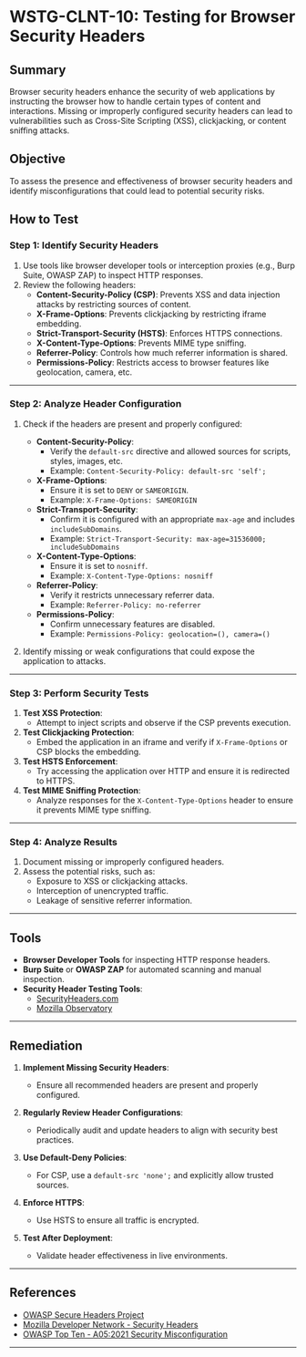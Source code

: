 # WSTG-CLNT-10: Testing for Browser Security Headers

## Summary

Browser security headers enhance the security of web applications by instructing the browser how to handle certain types of content and interactions. Missing or improperly configured security headers can lead to vulnerabilities such as Cross-Site Scripting (XSS), clickjacking, or content sniffing attacks.

## Objective

To assess the presence and effectiveness of browser security headers and identify misconfigurations that could lead to potential security risks.

## How to Test

### Step 1: Identify Security Headers
1. Use tools like browser developer tools or interception proxies (e.g., Burp Suite, OWASP ZAP) to inspect HTTP responses.
2. Review the following headers:
   - **Content-Security-Policy (CSP)**: Prevents XSS and data injection attacks by restricting sources of content.
   - **X-Frame-Options**: Prevents clickjacking by restricting iframe embedding.
   - **Strict-Transport-Security (HSTS)**: Enforces HTTPS connections.
   - **X-Content-Type-Options**: Prevents MIME type sniffing.
   - **Referrer-Policy**: Controls how much referrer information is shared.
   - **Permissions-Policy**: Restricts access to browser features like geolocation, camera, etc.

---

### Step 2: Analyze Header Configuration
1. Check if the headers are present and properly configured:
   - **Content-Security-Policy**:
     - Verify the `default-src` directive and allowed sources for scripts, styles, images, etc.
     - Example: `Content-Security-Policy: default-src 'self';`
   - **X-Frame-Options**:
     - Ensure it is set to `DENY` or `SAMEORIGIN`.
     - Example: `X-Frame-Options: SAMEORIGIN`
   - **Strict-Transport-Security**:
     - Confirm it is configured with an appropriate `max-age` and includes `includeSubDomains`.
     - Example: `Strict-Transport-Security: max-age=31536000; includeSubDomains`
   - **X-Content-Type-Options**:
     - Ensure it is set to `nosniff`.
     - Example: `X-Content-Type-Options: nosniff`
   - **Referrer-Policy**:
     - Verify it restricts unnecessary referrer data.
     - Example: `Referrer-Policy: no-referrer`
   - **Permissions-Policy**:
     - Confirm unnecessary features are disabled.
     - Example: `Permissions-Policy: geolocation=(), camera=()`

2. Identify missing or weak configurations that could expose the application to attacks.

---

### Step 3: Perform Security Tests
1. **Test XSS Protection**:
   - Attempt to inject scripts and observe if the CSP prevents execution.
2. **Test Clickjacking Protection**:
   - Embed the application in an iframe and verify if `X-Frame-Options` or CSP blocks the embedding.
3. **Test HSTS Enforcement**:
   - Try accessing the application over HTTP and ensure it is redirected to HTTPS.
4. **Test MIME Sniffing Protection**:
   - Analyze responses for the `X-Content-Type-Options` header to ensure it prevents MIME type sniffing.

---

### Step 4: Analyze Results
1. Document missing or improperly configured headers.
2. Assess the potential risks, such as:
   - Exposure to XSS or clickjacking attacks.
   - Interception of unencrypted traffic.
   - Leakage of sensitive referrer information.

---

## Tools

- **Browser Developer Tools** for inspecting HTTP response headers.
- **Burp Suite** or **OWASP ZAP** for automated scanning and manual inspection.
- **Security Header Testing Tools**:
  - [SecurityHeaders.com](https://securityheaders.com)
  - [Mozilla Observatory](https://observatory.mozilla.org)

---

## Remediation

1. **Implement Missing Security Headers**:
   - Ensure all recommended headers are present and properly configured.

2. **Regularly Review Header Configurations**:
   - Periodically audit and update headers to align with security best practices.

3. **Use Default-Deny Policies**:
   - For CSP, use a `default-src 'none';` and explicitly allow trusted sources.

4. **Enforce HTTPS**:
   - Use HSTS to ensure all traffic is encrypted.

5. **Test After Deployment**:
   - Validate header effectiveness in live environments.

---

## References

- [OWASP Secure Headers Project](https://owasp.org/www-project-secure-headers/)
- [Mozilla Developer Network - Security Headers](https://developer.mozilla.org/en-US/docs/Web/HTTP/Headers)
- [OWASP Top Ten - A05:2021 Security Misconfiguration](https://owasp.org/Top10/A05_2021-Security_Misconfiguration/)

---
